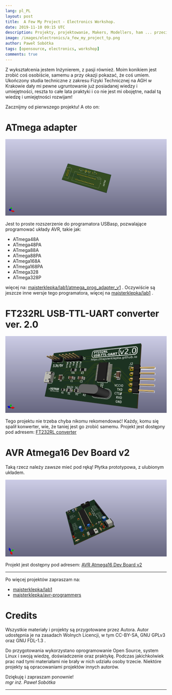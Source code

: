 ```yaml
---
lang: pl_PL
layout: post
title:  A Few My Project - Electronics Workshop.
date: 2019-11-10 09:15 UTC 
description: Projekty, projektowanie, Makers, Modellers, ham ... przecież to dla dziecka a tak nie jest! Mój zawód, profesja, hobby i pasja to jest właśnie to. Tu kilkanaście ostatnich projektów.
image: /images/electronics/a_few_my_project_tp.png
author: Paweł Sobótka
tags: [opensource, electronics, workshop]
comments: true
---
```

Z wykształcenia jestem Inżynierem, z pasji również. Moim konikiem jest zrobić coś osobiście, samemu a przy okazji pokazać, że coś umiem. Ukończony studia techniczne z zakresu Fizyki Technicznej na AGH w Krakowie dały mi pewne ugruntowanie już posiadanej wiedzy i umiejętności, reszta to całe lata praktyki i co nie jest mi obojętne, nadal tą wiedzę i umiejętności rozwijam!

Zacznijmy od pierwszego projektu! A oto on:

# ATmega adapter

![pict. 1](https://github.com/majsterklepka/lab1/raw/master/atmega_prog_adapter_v1/drawings/atmega_prog_adapter_v1.png "ATmega Adapter 3D view of PCB") 

Jest to proste rozszerzenie do programatora USBasp, pozwalające programować układy AVR, takie jak:

- ATmega48A
- ATmega48PA
- ATmega88A
- ATmega88PA
- ATmega168A
- ATmega168PA
- ATmega328
- ATmega328P

więcej na: [majsterklepka/lab1/atmega_prog_adapter_v1](https://github.com/majsterklepka/lab1/tree/master/atmega_prog_adapter_v1 "ATmega Adapter v1") . Oczywiście są jeszcze inne wersje tego programatora, więcej na [majsterklepka/lab1](https://github.com/majsterklepka/lab1 "GitHub Account") .

# FT232RL USB-TTL-UART converter ver. 2.0

![pict. 2](https://github.com/majsterklepka/lab1/raw/master/ft232rl_converter_v2/drawings/ft232rl_converter_v2-3dview.png "PCB 3D View")

Tego projektu nie trzeba chyba nikomu rekomendować! Każdy, komu się spalił konwerter, wie, że taniej jest go zrobić samemu. Projekt jest dostępny pod adresem: [FT232RL converter](https://github.com/majsterklepka/lab1/tree/master/ft232rl_converter_v2 "FT232RL converter")

# AVR Atmega16 Dev Board v2

Taką rzecz należy zawsze mieć pod ręką! Płytka prototypowa, z ulubionym układem.

![pict. 3](https://github.com/majsterklepka/lab1/raw/master/avr_dev_board_atmega16_v2/drawings/avr_dev_board_atmega16_v2.png "AVR Dev Board 3D view PCB Layouts")

Projekt jest dostępny pod adresem: [AVR Atmega16 Dev Board v2](https://github.com/majsterklepka/lab1/tree/master/avr_dev_board_atmega16_v2 "AVR Atmega16 Dev Board v2")

---

Po więcej projektów zapraszam na:

- [majsterklepka/lab1](https://github.com/majsterklepka/lab1 "GitHub Account Lab1 Repository")
- [majsterklepka/avr-programmers](https://github.com/majsterklepka/avr-programmers "GitHub Account avr-programmers Repository")

# Credits

Wszystkie materiały i projekty są przygotowane przez Autora. Autor udostępnia je na zasadach Wolnych Licencji, w tym CC-BY-SA, GNU GPLv3 oraz GNU FDL-1.3 .

Do przygotowania wykorzystano oprogramowanie Open Source, system Linux i swoją wiedzę, doświadczenie oraz praktykę. Podczas jakichkolwiek prac nad tymi materiałami nie brały w nich udziału osoby trzecie. Niektóre projekty są opracowaniami projektów innych autorów. 

Dziękuję i zapraszam ponownie!  
_mgr inż. Paweł Sobótka_
- - - 
